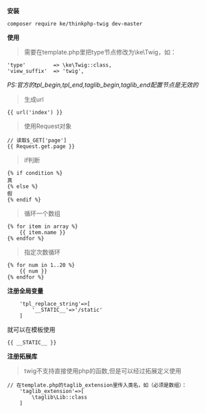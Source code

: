 **安装**
```$xslt
composer require ke/thinkphp-twig dev-master
```
**使用**
> 需要在template.php里把type节点修改为\\ke\\Twig，如：
```$xslt
'type'         => \ke\Twig::class,
'view_suffix'  => 'twig',
```
_PS:官方的tpl_begin,tpl_end,taglib_begin,taglib_end配置节点是无效的_

> 生成url
```$xslt
{{ url('index') }}
```

> 使用Request对象
```$xslt
// 读取$_GET['page']
{{ Request.get.page }}
```

> if判断
```
{% if condition %}
真
{% else %}
假
{% endif %}
```

> 循环一个数组
```
{% for item in array %}
    {{ item.name }}
{% endfor %}
```

> 指定次数循环
```
{% for num in 1..20 %}
    {{ num }}
{% endfor %}
```

**注册全局变量**
```
    'tpl_replace_string'=>[
        '__STATIC__'=>'/static'
    ]
```
就可以在模板使用
```
{{ __STATIC__ }}
```

**注册拓展库**

> twig不支持直接使用php的函数,但是可以经过拓展定义使用

```
// 在template.php的taglib_extension里传入类名，如（必须是数组）：
    'taglib_extension'=>[
        \taglib\Lib::class
    ]
```